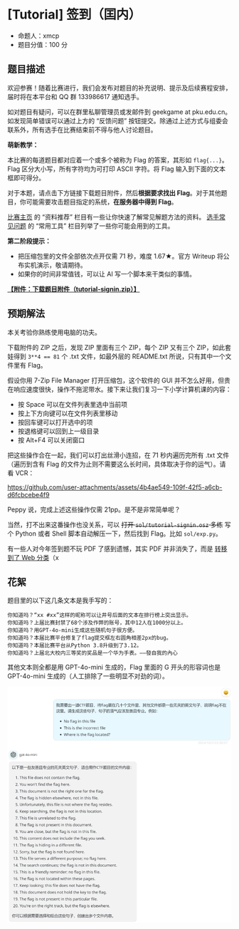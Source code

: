 # [Tutorial] 签到（囯内）

- 命题人：xmcp
- 题目分值：100 分

## 题目描述

<p>欢迎参赛！随着比赛进行，我们会发布对题目的补充说明、提示及后续赛程安排，届时将在本平台和 QQ 群 133986617 通知选手。</p>
<p>如对题目有疑问，可以在群里私聊管理员或发邮件到 geekgame at pku.edu.cn。如发现简单错误可以通过上方的 “反馈问题” 按钮提交。除通过上述方式与组委会联系外，所有选手在比赛结束前不得与他人讨论题目。</p>
<div class="well">
<p><strong>萌新教学：</strong></p>
<p>本比赛的每道题目都对应着一个或多个被称为 Flag 的答案，其形如 <code>flag{...}</code>。Flag 区分大小写，所有字符均为可打印 ASCII 字符。将 Flag 输入到下面的文本框即可得分。</p>
<p>对于本题，请点击下方链接下载题目附件，然后<strong>根据要求找出 Flag</strong>。对于其他题目，你可能需要攻击题目指定的系统，<strong>在服务器中得到 Flag</strong>。</p>
<p><a href="#/game">比赛主页</a> 的 “资料推荐” 栏目有一些让你快速了解常见解题方法的资料。
<a href="#/info/faq">选手常见问题</a> 的 “常用工具” 栏目列举了一些你可能会用到的工具。</p>
</div>
<div class="well">
<p><strong>第二阶段提示：</strong></p>
<ul>
<li>把压缩包里的文件全部依次点开仅需 71 秒，难度 1.67★。官方 Writeup 将公布实机演示，敬请期待。</li>
<li>如果你的时间非常值钱，可以让 AI 写一个脚本来干类似的事情。</li>
</ul>
</div>

**[【附件：下载题目附件（tutorial-signin.zip）】](attachment/tutorial-signin.zip)**

## 预期解法

本关考验你熟练使用电脑的功夫。

下载附件的 ZIP 之后，发现 ZIP 里面有三个 ZIP，每个 ZIP 又有三个 ZIP，如此套娃得到 `3**4 == 81` 个 .txt 文件，如最外层的 README.txt 所说，只有其中一个文件里有 Flag。

假设你用 7-Zip File Manager 打开压缩包，这个软件的 GUI 并不怎么好用，但贵在响应速度很快，操作不拖泥带水。接下来让我们复习一下小学计算机课的内容：

- 按 Space 可以在文件列表里选中当前项
- 按上下方向键可以在文件列表里移动
- 按回车键可以打开选中的项
- 按退格键可以回到上一级目录
- 按 Alt+F4 可以关闭窗口

把这些操作合在一起，我们可以打出丝滑小连招，在 71 秒内遍历完所有 .txt 文件（遍历到含有 Flag 的文件为止则不需要这么长时间，具体取决于你的运气）。请看 VCR：

https://github.com/user-attachments/assets/4b4ae549-109f-42f5-a6cb-d6fcbcebe4f9

Peppy 说，完成上述这些操作仅需 21pp。是不是非常简单呢？

当然，打不出来这番操作也没关系，可以 <del>打开 `sol/tutorial-signin.osz` 多练</del> 写个 Python 或者 Shell 脚本自动解压一下，然后找到 Flag。比如 `sol/exp.py`。

有一些人对今年签到题不玩 PDF 了感到遗憾，其实 PDF 并非消失了，而是 [转移到了 Web 分类](../web-copy)（x

## 花絮

题目里的以下这几条文本是我手写的：

```
你知道吗？“xx #xx”这样的昵称可以让井号后面的文本在排行榜上突出显示。
你知道吗？上届比赛封禁了68个涉及作弊的账号，其中12人在1000分以上。
你知道吗？用GPT-4o-mini生成这些随机句子很方便。
你知道吗？本届比赛平台修复了flag提交框左右圆角相差2px的bug。
你知道吗？本届比赛平台从Python 3.8升级到了3.12。
你知道吗？上届北大校内三等奖的奖品是一个华为手表。——發自我的內心
```

其他文本则全都是用 GPT-4o-mini 生成的，Flag 里面的 G 开头的形容词也是 GPT-4o-mini 生成的（人工排除了一些明显不对劲的词）。

![image-20241020164825242](assets/image-20241020164825242.png)

